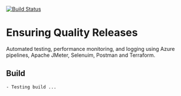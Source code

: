 [![Build Status](https://dev.azure.com/afrihub-west/ensuring-quality-releases/_apis/build/status/mudathirlawal.ensuring-quality-releases?branchName=ops)](https://dev.azure.com/afrihub-west/ensuring-quality-releases/_build/latest?definitionId=1&branchName=ops)

# Ensuring Quality Releases
Automated testing, performance monitoring, and logging using Azure pipelines, Apache JMeter, Selenuim, Postman and Terraform.

## Build
    - Testing build ...